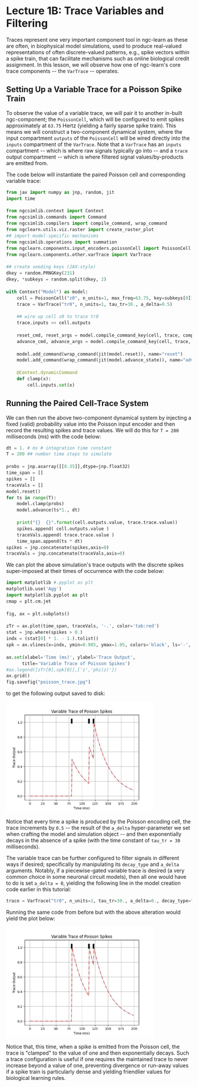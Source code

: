 # Lecture 1B: Trace Variables and Filtering

Traces represent one very important component tool in ngc-learn as these are
often, in biophysical model simulations, used to produce real-valued
representations of often discrete-valued patterns, e.g., spike vectors within
a spike train, that can facilitate mechanisms such as online biological credit
assignment. In this lesson, we will observe how one of ngc-learn's core
trace components -- the `VarTrace` -- operates.

## Setting Up a Variable Trace for a Poisson Spike Train

To observe the value of a variable trace, we will pair it to another in-built
ngc-component; the `PoissonCell`, which will be configured to emit spikes
approximately at `63.75` Hertz (yielding a fairly sparse spike train). This means
we will construct a two-component dynamical system, where the input
compartment `outputs` of the `PoissonCell` will be wired directly into the
`inputs` compartment of the `VarTrace`. Note that a `VarTrace` has an `inputs`
compartment -- which is where raw signals typically go into -- and a `trace`
output compartment -- which is where filtered signal values/by-products are emitted from.

The code below will instantiate the paired Poisson cell and corresponding variable trace:

```python
from jax import numpy as jnp, random, jit
import time

from ngcsimlib.context import Context
from ngcsimlib.commands import Command
from ngcsimlib.compilers import compile_command, wrap_command
from ngclearn.utils.viz.raster import create_raster_plot
## import model-specific mechanisms
from ngcsimlib.operations import summation
from ngclearn.components.input_encoders.poissonCell import PoissonCell
from ngclearn.components.other.varTrace import VarTrace

## create seeding keys (JAX-style)
dkey = random.PRNGKey(231)
dkey, *subkeys = random.split(dkey, 2)

with Context("Model") as model:
    cell = PoissonCell("z0", n_units=1, max_freq=63.75, key=subkeys[0])
    trace = VarTrace("tr0", n_units=1, tau_tr=30., a_delta=0.5)

    ## wire up cell z0 to trace tr0
    trace.inputs << cell.outputs

    reset_cmd, reset_args = model.compile_command_key(cell, trace, compile_key="reset")
    advance_cmd, advance_args = model.compile_command_key(cell, trace, compile_key="advance_state")

    model.add_command(wrap_command(jit(model.reset)), name="reset")
    model.add_command(wrap_command(jit(model.advance_state)), name="advance")

    @Context.dynamicCommand
    def clamp(x):
        cell.inputs.set(x)
```

## Running the Paired Cell-Trace System

We can then run the above two-component dynamical system by injecting a fixed
(valid) probability value into the Poisson input encoder and then record the
resulting spikes and trace values. We will do this for `T = 200` milliseconds (ms)
with the code below:

```python
dt = 1. # ms # integration time constant
T = 200 ## number time steps to simulate

probs = jnp.asarray([[0.35]],dtype=jnp.float32)
time_span = []
spikes = []
traceVals = []
model.reset()
for ts in range(T):
    model.clamp(probs)
    model.advance(ts*1., dt)

    print("{}  {}".format(cell.outputs.value, trace.trace.value))
    spikes.append( cell.outputs.value )
    traceVals.append( trace.trace.value )
    time_span.append(ts * dt)
spikes = jnp.concatenate(spikes,axis=0)
traceVals = jnp.concatenate(traceVals,axis=0)
```

We can plot the above simulation's trace outputs with the discrete spikes
super-imposed at their times of occurrence with the code below:

```python
import matplotlib #.pyplot as plt
matplotlib.use('Agg')
import matplotlib.pyplot as plt
cmap = plt.cm.jet

fig, ax = plt.subplots()

zTr = ax.plot(time_span, traceVals, '-.', color='tab:red')
stat = jnp.where(spikes > 0.)
indx = (stat[0] * 1. - 1.).tolist()
spk = ax.vlines(x=indx, ymin=0.985, ymax=1.05, colors='black', ls='-', lw=5)

ax.set(xlabel='Time (ms)', ylabel='Trace Output',
      title='Variable Trace of Poisson Spikes')
#ax.legend([zTr[0],spk[0]],['z','phi(z)'])
ax.grid()
fig.savefig("poisson_trace.jpg")
```

to get the following output saved to disk:

<img src="../../images/tutorials/neurocog/poisson_trace.jpg" width="400" />

Notice that every time a spike is produced by the Poisson encoding cell, the trace
increments by `0.5` -- the result of the `a_delta` hyper-parameter we set when
crafting the model and simulation object -- and then exponentially decays in
the absence of a spike (with the time constant of `tau_tr = 30` milliseconds).

The variable trace can be further configured to filter signals in different ways
if desired; specifically by manipulating its `decay_type` and `a_delta` arguments.
Notably, if a piecewise-gated variable trace is desired (a very common choice
in some neuronal circuit models), then all one would have to do is set `a_delta = 0`,
yielding the following line in the model creation code earlier in this tutorial:

```python
trace = VarTrace("tr0", n_units=1, tau_tr=30., a_delta=0., decay_type="exp")
```

Running the same code from before but with the above alteration would yield the
plot below:

<img src="../../images/tutorials/neurocog/poisson_trace_gate.jpg" width="400" />

Notice that, this time, when a spike is emitted from the Poisson cell, the trace
is "clamped" to the value of one and then exponentially decays. Such a trace
configuration is useful if one requires the maintained trace to never increase
beyond a value of one, preventing divergence or run-away values if a spike train
is particularly dense and yielding friendlier values for biological learning
rules.
